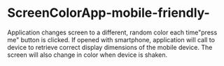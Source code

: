 # ScreenColorApp-mobile-friendly-
Application changes screen to a different, random color each time"press me" button is clicked.  If opened with smartphone, application will call to device to retrieve correct display dimensions of the mobile device. The screen will also change in color when device is shaken.

